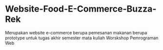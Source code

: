 # Website-Food-E-Commerce-Buzza-Rek
Merupakan website e-commerce berupa pemesanan makanan berupa prototype untuk tugas akhir semester mata kuliah Worskshop Pemrograman Web
